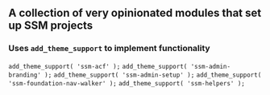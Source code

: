 ## A collection of very opinionated modules that set up SSM projects ##

### Uses `add_theme_support` to implement functionality ###

`add_theme_support( 'ssm-acf' );`
`add_theme_support( 'ssm-admin-branding' );`
`add_theme_support( 'ssm-admin-setup' );`
`add_theme_support( 'ssm-foundation-nav-walker' );`
`add_theme_support( 'ssm-helpers' );`
